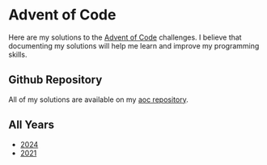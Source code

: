# Advent of Code
Here are my solutions to the [Advent of Code](https://adventofcode.com/) challenges.
I believe that documenting my solutions will help me learn and improve my programming skills.

## Github Repository
All of my solutions are available on my [aoc repository](https://github.com/insomnes/aoc).

## All Years
- [2024](2024/index.md)
- [2021](2021/index.md)
